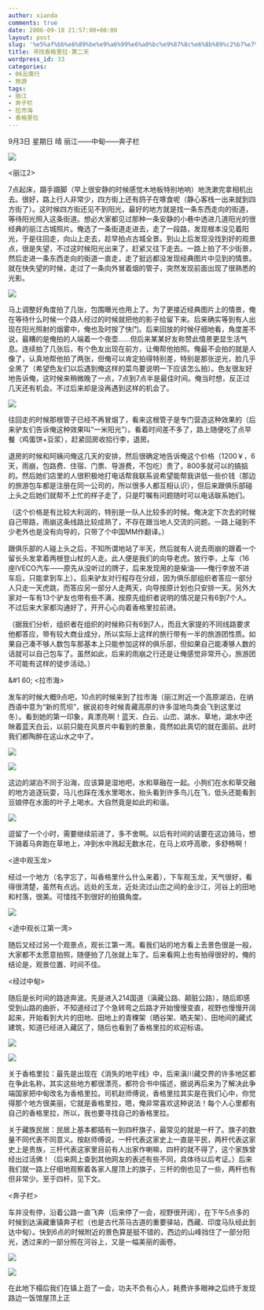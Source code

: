```yaml
---
author: xianda
comments: true
date: 2006-09-18 21:57:00+00:00
layout: post
slug: '%e5%af%bb%e6%89%be%e9%a6%99%e6%a0%bc%e9%87%8c%e6%8b%89%c2%b7%e7%ac%ac%e4%ba%8c%e5%a4%a9'
title: 寻找香格里拉·第二天
wordpress_id: 33
categories:
- 06云南行
- 旅游
tags:
- 丽江
- 奔子栏
- 拉市海
- 香格里拉
---
```


  

9月3日 星期日 晴 丽江——中甸——奔子栏

   

![](http://tkfiles.storage.msn.com/x1pc_jqddVOWRmZwPWAHYlSh7arXITPDyyRV0PHuwspbHenJ8fP2J3hDlVg7AsC5zlRSrLC1AOZGvUzA7ajanRVDKeza4TA_uXLoR7tzkLlI2UgR_rfkWc8O94qxG25g_PVpijBvcxdgqU)

   

<丽江2>

   

7点起床，蹑手蹑脚（早上很安静的时候感觉木地板特别地响）地洗漱完拿相机出去。很好，路上行人非常少，四方街上还有鸽子在啄食呢（静心客栈一出来就到四方街了）。这时候四方街还见不到阳光，最好的地方就是找一条东西走向的街道，等待阳光照入这条街道。想必大家都见过那种一条安静的小巷中透进几道阳光的很经典的丽江古城照片。俺选了一条街道走进去，走了一段路，发现根本没见着阳光，于是往回走，向山上走去，趁早拍点古城全景。到山上后发现没找到好的观景点，很是失望，不过这时候阳光出来了，赶紧又往下走去。一路上拍了不少街景，然后走进一条东西走向的街道一直走，走了挺远都没发现经典图片中见到的情景。就在快失望的时候，走过了一条向外冒着烟的管子，突然发现前面出现了很熟悉的光影。

<!-- more -->   

![](http://tkfiles.storage.msn.com/x1pc_jqddVOWRmZwPWAHYlSh-yk3aFwVxdr2lY0bUJBldaW-n0LL1XR9Hc1_RGU31fbb1q1q8uB95JAv8ISLaNVTW_fQXCuCUeiVuWL646HUtVv1-SlgdoiIwEZuo6eBLa87bCDEDJrjUg)

   

马上调整好角度拍了几张，包围曝光也用上了。为了更接近经典图片上的情景，俺在等待什么时候一个路人经过的时候就把他的影子给留下来。后来确实等到有人出现在阳光照射的烟雾中，俺也及时按了快门。后来回放的时候仔细地看，角度差不说，最糟的是俺拍的人端着一个夜壶……但后来某某好友称赞此情景更显生活气息。连续拍了几张后，有个色友出现在前方，让俺帮他拍照。俺最不会拍的就是人像了，认真地帮他拍了两张，但俺可以肯定拍得特别差，特别是那张逆光，脸几乎全黑了（希望色友们以后遇到俺这样的菜鸟要说明一下应该怎么拍）。色友很友好地告诉俺，这时候来稍微晚了一点，7点到7点半是最佳时间。俺当时想，反正过几天还有机会。不过后来却是没再遇到这样的机会了。

   

![](http://tkfiles.storage.msn.com/x1pc_jqddVOWRmZwPWAHYlShzo6Y2pYUThsI5oMBHeZXN5WO8lUCc-S9rvKAXc-0KSfSlkIzp2hAF-VaiAGdO5X8y3XOXGx07xolTeNuVdiuW6T-HlC_-PWdaCtEaruYLkxzHd1EG4exq4)

   

往回走的时候那根管子已经不再冒烟了，看来这根管子是专门营造这种效果的（后来驴友们告诉俺这种效果叫“一米阳光”）。看着时间差不多了，路上随便吃了点早餐（鸡蛋饼+豆浆），赶紧回房收拾行李，退房。

   

退房的时候和阿姨问俺这几天的安排，然后很确定地告诉俺这个价格（1200￥，6天，雨崩，包路费、住宿、门票、导游费，不包吃）贵了，800多就可以的搞掂的。然后她们店里的人很积极地打电话帮我联系说希望能帮我讲低一些价钱（那边的旅游包车都是注册在同一公司的，所以很多人都互相认识），但后来跟俱乐部碰上头之后她们就帮不上忙的样子走了，只是叮嘱有问题随时可以电话联系她们。

   

（这个价格是有比较大利润的，特别是一队人比较多的时候。俺决定下次去的时候自己带路，雨崩这条线路比较成熟了，不存在跟当地人交流的问题。一路上碰到不少老外也是没有向导的，只带了个中国MM作翻译。）

   

跟俱乐部的人碰上头之后，不知所谓地站了半天，然后就有人说去雨崩的跟着一个留长头发拿着两根登山杖的人走。此人便是我们的向导老虎。放行李，上车（16座IVECO汽车——原先从没听过的牌子，后来发现用的是柴油——俺行李放不进车后，只能拿到车上）。后来驴友对行程存在分歧，因为俱乐部组织者答应一部分人只走一天虎跳，而答应另一部分人走两天，向导按原计划也只安排一天。另外大家对一车有13个驴友也带有些不满，按原先组织者说明的情况是只有6到7个人。不过后来大家都沟通好了，开开心心向着香格里拉前进。

   

（据我们分析，组织者在组织的时候称只有6到7人，而且大家提的不同线路要求他都答应，带有较大商业成分，所以实际上这样的旅行带有一半的旅游团性质。如果自己凑不够人数包车那基本上只能参加这样的俱乐部，但如果自己能凑够人数的话就可以自己包车了。虽然如此，后来的雨崩之行还是让俺感觉非常开心，旅游团不可能有这样的徒步活动。）

   

&#1
60; <拉市海>

   

发车的时候大概9点吧，10点的时候来到了拉市海（丽江附近一个高原湖泊，在纳西语中意为“新的荒坝”，据说初冬时候青藏高原的许多湿地鸟类会飞到这里过冬）。看到她的第一印象，真漂亮啊！蓝天、白云、山峦、湖水、草地，湖水中还映着蓝天白云，以前只能在风景片中看到的景象，竟然如此真切的就在面前。此时我们都陶醉在这山水之中了。

   

![](http://tkfiles.storage.msn.com/x1pc_jqddVOWRmZwPWAHYlSh6WzPhV8ANmABLxwTOtkmpWVkSU1d81BkKv06pq_mJKi9fuNPn8eGzWBrhDFTfgeigwtuecb6U3cvkrFEob38EDdGUJ--V96TSaX0WumGKV6hKaEsiOhYK0)

   

      
![](http://tkfiles.storage.msn.com/x1pc_jqddVOWRmZwPWAHYlSh9VUwGfWmZ7JgaIC_krAvpX-xLliAqlA6JpOYvcdcWBpdntCa47l0OsCHoEOugtIURSG7QhZxPIxm4wkwCvSZLfum4A83ly_Jz5CFnDAIXX5hXSrrs4YdgM)

   

这边的湖泊不同于沿海，应该算是湿地吧，水和草融在一起。小狗们在水和草交融的地方追逐玩耍，马儿也踩在浅水里喝水，抬头看到许多鸟儿在飞，低头还能看到豆娘停在水面的叶子上喝水。大自然竟是如此的和谐。

   

![](http://tkfiles.storage.msn.com/x1pc_jqddVOWRmZwPWAHYlSh1pqqmEdCPtOZgU38CxvMKMRUlxe711T2hE8t5o9Dm9PM2PA5XtMPcw9E7Th79xG61lenGD21-KL6D5tyjW6mXFd9JFfRBDMiQn5W56zTFBjZhP6odk-EmY)

   

逗留了一个小时，需要继续前进了，多不舍啊。以后有时间的话要在这边骑马，想下骑着马奔跑在草地上，冲到水中溅起无数水花，在马上欢呼高歌，多舒畅啊！

   

<途中观玉龙>

   

经过一个地方（名字忘了，叫香格里什么什么来着），下车观玉龙，天气很好，看得很清楚，虽然有点远。远处的玉龙，近处流过山峦之间的金沙江，河谷上的田地和村落，很美。可惜找不到很好的拍摄角度。

   

![](http://tkfiles.storage.msn.com/x1pc_jqddVOWRmZwPWAHYlSh3T3dWCzczFUu4sk5lXtyFEsZt9uzofk-5EXjeVOXTKGLH7pbClVXMyl2JdvEkJ8YLDTHFPVxsyW4kB5efPpQyodmyzH_CecbA_bd0S6a_HIpB0v46443IE)

   

<途中观长江第一湾>

   

随后又经过另一个观景点，观长江第一湾。看我们站的地方看上去景色很是一般，大家都不太愿意拍照，随便拍了几张就上车了。后来看网上也有拍得很好的，俺的结论是，观景位置、时间不佳。

   

<经过中甸>

   

随后是长时间的路途奔波。先是进入214国道（滇藏公路、颠脏公路），随后即感受到山路的曲折，不知道经过了个急转弯之后路才开始慢慢变直，视野也慢慢开阔起来，开始看到大片的田地、田地上的青稞架（晒谷架、晒夫架）、田地间的藏式建筑，知道已经进入藏区了，随后也看到了香格里拉的欢迎标语。

   

![](http://tkfiles.storage.msn.com/x1pc_jqddVOWRmZwPWAHYlSh00yzVjecv1pxEppzRD2zNBjbVJKXlNVtZyxeE9vYXSpdd7XkflkDlpF1mvE_yTJPx6TDopHNfhhTS6OiAgCs8MKNxj86iEdqpFVLsW7KE_shTSA9-BpVYQ)

   

      
![](http://tkfiles.storage.msn.com/x1pc_jqddVOWRmZwPWAHYlSh5OtmBZrMzCMVQ_5hNtMxlwlKRnu7FoTFp3ZrnwPbKrpftGONSZNMNuHA50IjuyixdapeydPsMM9MsNFFh9BFbZXKxxEWErNVXE8-NFI75zGEEFqmO9wuWQ)

   

关于香格里拉：最先是出现在《消失的地平线》中，后来滇川藏交界的许多地区都在争此名称，其实这些地方都很漂亮，都符合书中描述，据说再后来为了解决此争端国家把中甸改名为香格里拉。司机赵师傅说，香格里拉其实是在我们心中，你觉得那个地方很美丽，它就是香格里拉，嗯，俺非常喜欢这种说法！每个人心里都有自己的香格里拉，所以，我也要寻找自己的香格里拉。

   

关于藏族民居：民居上基本都插有一到四杆旗子，最常见的就是一杆了。旗子的数量不同代表不同意义。按赵师傅说，一杆代表这家史上一直是平民，两杆代表这家史上是贵族，三杆代表这家里目前有人出家作喇嘛，四杆的就不得了，这个家族曾经出过活佛！（后来网上查到其他网友的表述有些不同，具体待以后考证。）后来我们就一路上仔细地观察着各家人屋顶上的旗子，三杆的倒也见了一些，两杆也有但非常少。至于四杆，见下文。

   

<奔子栏>

   

车并没有停，沿着公路一直飞奔（后来停了一会，视野很开阔），在下午5点多的时候到达滇藏重镇奔子栏（也是古代茶马古道的重要驿站，西藏、印度马队经此到达中甸）。快到6点的时候附近的景色算是挺不错的，西边的山峰挡住了一部分阳光，透过来的一部分照在河谷上，又是一幅美丽的画卷。

   

![](http://tkfiles.storage.msn.com/x1pc_jqddVOWRmZwPWAHYlShwSTcLVlHvCgI0-P9y4YGsCwJ2NxACBOej_63kIDpPz9dI40zavSOypVZf3gM1IqxUagjGozlkmLqL_OVaG73JE1GDFcWnyHsMbmue5rF8yz5IwITT42GO0)

   

      
![](http://tkfiles.storage.msn.com/x1pc_jqddVOWRmZwPWAHYlSh_HMt5qd4JRwrTk_ONPXl98g_xMBCqQIL64sUAZ58sA7x-HKYmwNymjtTQS0D7GqBDfJcmmz_vQaHnDU025tg6hze_xqYsoO7rHVs8I_-kk8c9zypIESfpY)

   

在此地下榻后我们在镇上逛了一会，功夫不负有心人，耗费许多眼神之后终于发现路边一饭馆屋顶上正
